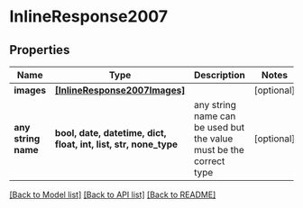 # InlineResponse2007


## Properties
Name | Type | Description | Notes
------------ | ------------- | ------------- | -------------
**images** | [**[InlineResponse2007Images]**](InlineResponse2007Images.md) |  | [optional] 
**any string name** | **bool, date, datetime, dict, float, int, list, str, none_type** | any string name can be used but the value must be the correct type | [optional]

[[Back to Model list]](../README.md#documentation-for-models) [[Back to API list]](../README.md#documentation-for-api-endpoints) [[Back to README]](../README.md)


